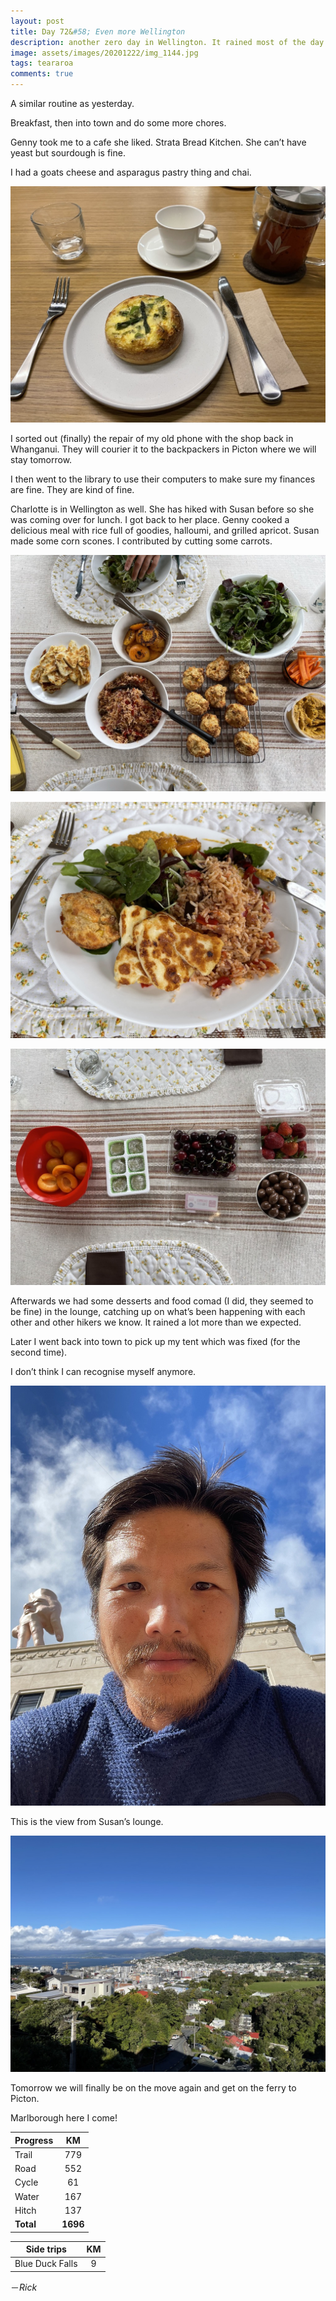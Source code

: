 ```yaml
---
layout: post
title: Day 72&#58; Even more Wellington
description: another zero day in Wellington. It rained most of the day. Some chores and some more chats
image: assets/images/20201222/img_1144.jpg
tags: teararoa
comments: true
---
```


A similar routine as yesterday. 

Breakfast, then into town and do some more chores. 

Genny took me to a cafe she liked. Strata Bread Kitchen. She can’t have yeast but sourdough is fine.

I had a goats cheese and asparagus pastry thing and chai.

![IMG_1137](/assets/images/20201222/img_1137.jpg)

I sorted out (finally) the repair of my old phone with the shop back in Whanganui. They will courier it to the backpackers in Picton where we will stay tomorrow. 

I then went to the library to use their computers to make sure my finances are fine. They are kind of fine. 

Charlotte is in Wellington as well. She has hiked with Susan before so she was coming over for lunch. I got back to her place. Genny cooked a delicious meal with rice full of goodies, halloumi, and grilled apricot. Susan made some corn scones. I contributed by cutting some carrots. 

![IMG_1139](/assets/images/20201222/img_1139.jpg)

![IMG_1140](/assets/images/20201222/img_1140.jpg)

![IMG_1141](/assets/images/20201222/img_1141.jpg)

Afterwards we had some desserts and food comad (I did, they seemed to be fine) in the lounge, catching up on what’s been happening with each other and other hikers we know. It rained a lot more than we expected. 

Later I went back into town to pick up my tent which was fixed (for the second time).

I don’t think I can recognise myself anymore. 

![IMG_1143](/assets/images/20201222/img_1143.jpg)

This is the view from Susan’s lounge. 

![IMG_1144](/assets/images/20201222/img_1144.jpg)

Tomorrow we will finally be on the move again and get on the ferry to Picton. 

Marlborough here I come!

| Progress | KM |
| ---- |:----:|
| Trail | 779 |
| Road | 552 |
| Cycle | 61 |
| Water | 167 |
| Hitch | 137 |
| **Total** | **1696** |

| Side trips | KM |
| ---- |:----:|
| Blue Duck Falls | 9 |


－_Rick_